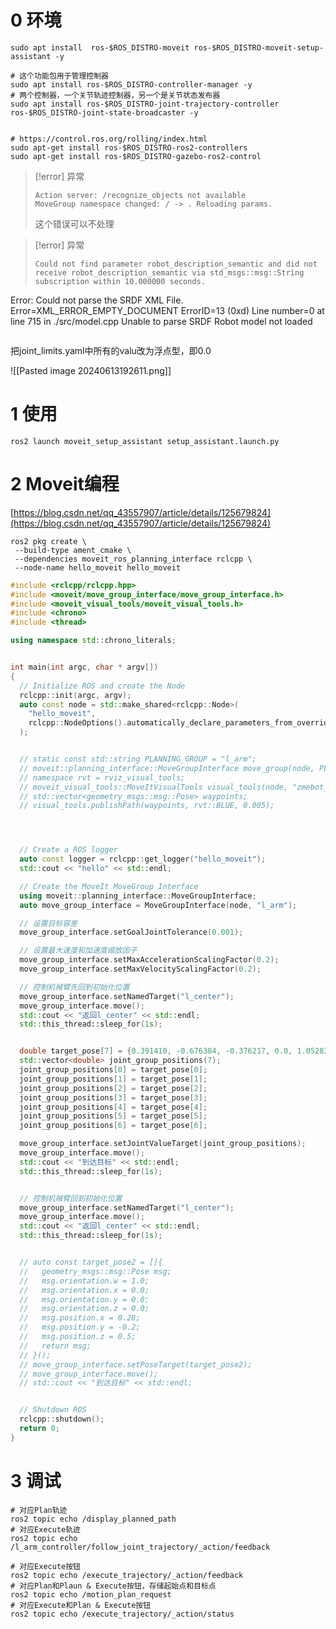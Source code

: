 
# 0 环境
```shell
sudo apt install  ros-$ROS_DISTRO-moveit ros-$ROS_DISTRO-moveit-setup-assistant -y

# 这个功能包用于管理控制器
sudo apt install ros-$ROS_DISTRO-controller-manager -y
# 两个控制器，一个关节轨迹控制器，另一个是关节状态发布器
sudo apt install ros-$ROS_DISTRO-joint-trajectory-controller ros-$ROS_DISTRO-joint-state-broadcaster -y


# https://control.ros.org/rolling/index.html
sudo apt-get install ros-$ROS_DISTRO-ros2-controllers
sudo apt-get install ros-$ROS_DISTRO-gazebo-ros2-control
```
> [!error] 异常
> ```
> Action server: /recognize_objects not available
> MoveGroup namespace changed: / -> . Reloading params.
> ```
> 这个错误可以不处理

> [!error] 异常
> ```
> Could not find parameter robot_description_semantic and did not receive robot_description_semantic via std_msgs::msg::String subscription within 10.000000 seconds.
Error:   Could not parse the SRDF XML File. Error=XML_ERROR_EMPTY_DOCUMENT ErrorID=13 (0xd) Line number=0
at line 715 in ./src/model.cpp
Unable to parse SRDF
Robot model not loaded
> ```

把joint_limits.yaml中所有的valu改为浮点型，即0.0

![[Pasted image 20240613192611.png]]

# 1 使用
```shell
ros2 launch moveit_setup_assistant setup_assistant.launch.py
```
# 2 Moveit编程

[https://blog.csdn.net/qq_43557907/article/details/125679824](https://blog.csdn.net/qq_43557907/article/details/125679824)
```shell
ros2 pkg create \
 --build-type ament_cmake \
 --dependencies moveit_ros_planning_interface rclcpp \
 --node-name hello_moveit hello_moveit
```

```cpp
#include <rclcpp/rclcpp.hpp>
#include <moveit/move_group_interface/move_group_interface.h>
#include <moveit_visual_tools/moveit_visual_tools.h>
#include <chrono>
#include <thread>

using namespace std::chrono_literals;


int main(int argc, char * argv[])
{
  // Initialize ROS and create the Node
  rclcpp::init(argc, argv);
  auto const node = std::make_shared<rclcpp::Node>(
    "hello_moveit",
    rclcpp::NodeOptions().automatically_declare_parameters_from_overrides(true)
  );


  // static const std::string PLANNING_GROUP = "l_arm";
  // moveit::planning_interface::MoveGroupInterface move_group(node, PLANNING_GROUP);
  // namespace rvt = rviz_visual_tools;
  // moveit_visual_tools::MoveItVisualTools visual_tools(node, "zmebot_left_arm_hand_tcp", "move_group", move_group.getRobotModel());
  // std::vector<geometry_msgs::msg::Pose> waypoints;
  // visual_tools.publishPath(waypoints, rvt::BLUE, 0.005);




  // Create a ROS logger
  auto const logger = rclcpp::get_logger("hello_moveit");
  std::cout << "hello" << std::endl;

  // Create the MoveIt MoveGroup Interface
  using moveit::planning_interface::MoveGroupInterface;
  auto move_group_interface = MoveGroupInterface(node, "l_arm");

  // 设置目标容差
  move_group_interface.setGoalJointTolerance(0.001);

  // 设置最大速度和加速度缩放因子
  move_group_interface.setMaxAccelerationScalingFactor(0.2);
  move_group_interface.setMaxVelocityScalingFactor(0.2);

  // 控制机械臂先回到初始化位置
  move_group_interface.setNamedTarget("l_center");
  move_group_interface.move();
  std::cout << "返回l_center" << std::endl;
  std::this_thread::sleep_for(1s);


  double target_pose[7] = {0.391410, -0.676384, -0.376217, 0.0, 1.052834, 0.454125, 0.3};
  std::vector<double> joint_group_positions(7);
  joint_group_positions[0] = target_pose[0];
  joint_group_positions[1] = target_pose[1];
  joint_group_positions[2] = target_pose[2];
  joint_group_positions[3] = target_pose[3];
  joint_group_positions[4] = target_pose[4];
  joint_group_positions[5] = target_pose[5];
  joint_group_positions[6] = target_pose[6];

  move_group_interface.setJointValueTarget(joint_group_positions);
  move_group_interface.move();
  std::cout << "到达目标" << std::endl;
  std::this_thread::sleep_for(1s);


  // 控制机械臂回到初始化位置
  move_group_interface.setNamedTarget("l_center");
  move_group_interface.move();
  std::cout << "返回l_center" << std::endl;
  std::this_thread::sleep_for(1s);


  // auto const target_pose2 = []{
  //   geometry_msgs::msg::Pose msg;
  //   msg.orientation.w = 1.0;
  //   msg.orientation.x = 0.0;
  //   msg.orientation.y = 0.0;
  //   msg.orientation.z = 0.0;
  //   msg.position.x = 0.28;
  //   msg.position.y = -0.2;
  //   msg.position.z = 0.5;
  //   return msg;
  // }();
  // move_group_interface.setPoseTarget(target_pose2);
  // move_group_interface.move();
  // std::cout << "到达目标" << std::endl;


  // Shutdown ROS
  rclcpp::shutdown();
  return 0;
}
```
# 3 调试
```shell
# 对应Plan轨迹
ros2 topic echo /display_planned_path
# 对应Execute轨迹
ros2 topic echo /l_arm_controller/follow_joint_trajectory/_action/feedback

# 对应Execute按钮
ros2 topic echo /execute_trajectory/_action/feedback
# 对应Plan和Plaun & Execute按钮，存储起始点和目标点
ros2 topic echo /motion_plan_request
# 对应Execute和Plan & Execute按钮
ros2 topic echo /execute_trajectory/_action/status
```